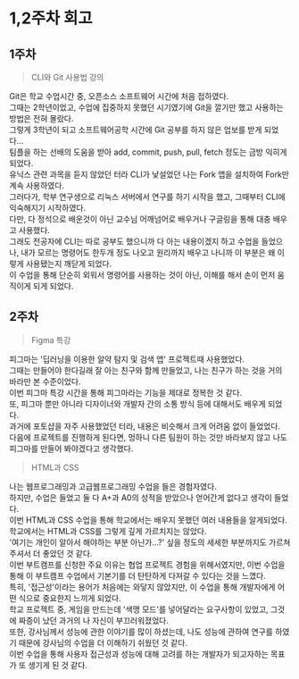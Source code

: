 # 1,2주차 회고

## 1주차

> CLI와 Git 사용법 강의

Git은 학교 수업시간 중, 오픈소스 소프트웨어 시간에 처음 접하였다.
<br>
그때는 2학년이었고, 수업에 집중하지 못했던 시기였기에 Git을 깔기만 했고 사용하는 방법은 전혀 몰랐다.
<br>
그렇게 3학년이 되고 소프트웨어공학 시간에 Git 공부를 하지 않은 업보를 받게 되었다...
<br>
팀플을 하는 선배의 도움을 받아 add, commit, push, pull, fetch 정도는 금방 익히게 되었다.
<br>
유닉스 관련 과목을 듣지 않았던 터라 CLI가 낯설었던 나는 Fork 앱을 설치하여 Fork만 계속 사용하였다.
<br>
그러다가, 학부 연구생으로 리눅스 서버에서 연구를 하기 시작을 했고, 그때부터 CLI에 익숙해지기 시작하였다.
<br>
다만, 다 정석으로 배운것이 아닌 교수님 어깨넘어로 배우거나 구글링을 통해 대충 배우고 사용했다.
<br>
그래도 전공자에 CLI는 따로 공부도 했으니까 다 아는 내용이겠지 하고 수업을 들었으나, 내가 모르는 명령어도 한두개 정도 나오고 원리까지 배우고 나니까 이 부분은 왜 이렇게 사용됐는지 깨닫게 되었다.
<br>
이 수업을 통해 단순히 외워서 명령어를 사용하는 것이 아닌, 이해를 해서 손이 먼저 움직이게 되게 되었다.

## 2주차

> Figma 특강

피그마는 '딥러닝을 이용한 알약 탐지 및 검색 앱' 프로젝트때 사용했었다.
<br>
그때는 만들어야 한다길래 잘 아는 친구와 함께 만들었고, 나는 친구가 하는 것을 거의 바라만 본 수준이었다.
<br>
이번 피그마 특강 시간을 통해 피그마라는 기능을 제대로 정복한 것 같다.
<br>
또, 피그마 뿐만 아니라 디자이너와 개발자 간의 소통 방식 등에 대해서도 배우게 되었다.
<br>
과거에 포토샵을 자주 사용했었던 터라, 내용은 비슷해서 크게 어려움 없이 들었었다.
<br>
다음에 프로젝트를 진행하게 된다면, 멍하니 다른 팀원이 하는 것만 바라보지 않고 나도 피그마를 만들어 봐야겠다고 생각했다.

> HTML과 CSS

나는 웹프로그래밍과 고급웹프로그래밍 수업을 들은 경험자였다.
<br>
하지만, 수업은 들었고 둘 다 A+과 A0의 성적을 받았으나 얻어간게 없다고 생각이 들었다.
<br>
이번 HTML과 CSS 수업을 통해 학교에서는 배우지 못했던 여러 내용들을 알게되었다.
<br>
학교에서는 HTML과 CSS를 그렇게 깊게 가르치지는 않았다.
<br>
'여기는 개인이 알아서 해야하는 부분 아닌가...?' 싶을 정도의 세세한 부분까지도 가르쳐 주셔서 더 좋았던 것 같다.
<br>
이번 부트캠프를 신청한 주요 이유는 협업 프로젝트 경험을 위해서였지만, 이번 수업을 통해 이 부트캠프 수업에서 기본기를 더 탄탄하게 다져갈 수 있다는 것을 느꼈다.
<br>
특히, '접근성'이라는 용어가 처음에는 와닿지 않았지만, 이 수업을 통해 개발자에게 어떤 식으로 중요한지 느끼게 되었다.
<br>
학교 프로젝트 중, 게임을 만드는데 '색맹 모드'를 넣어달라는 요구사항이 있었고, 그것에 짜증이 났던 과거의 나 자신이 부끄러워졌었다.
<br>
또한, 강사님께서 성능에 관한 이야기를 많이 하셨는데, 나도 성능에 관하여 연구를 하였기 때문에 강사님의 수업을 더 이해하기 쉬웠던 것 같다.
<br>
이번 수업을 통해 사용자 접근성과 성능에 대해 고려를 하는 개발자가 되고자하는 목표가 또 생기게 된 것 같다.
